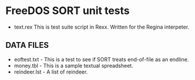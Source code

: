 # FreeDOS SORT unit tests


* text.rex 
This is test suite script in Rexx.  Written for the Regina interpeter.

##  DATA FILES 
* eoftest.txt - This is a test to see if SORT treats end-of-file as an endline.
* money.tbl - This is a sample textual spreadsheet.
* reindeer.lst - A list of reindeer.